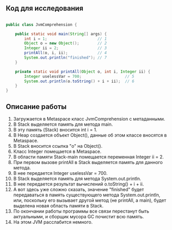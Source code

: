 ## Код для исследования
```java

public class JvmComprehension {

    public static void main(String[] args) {
        int i = 1;                      // 1
        Object o = new Object();        // 2
        Integer ii = 2;                 // 3
        printAll(o, i, ii);             // 4
        System.out.println("finished"); // 7
    }

    private static void printAll(Object o, int i, Integer ii) {
        Integer uselessVar = 700;                   // 5
        System.out.println(o.toString() + i + ii);  // 6
    }
}
```
## Описание работы
1. Загружается в Metaspace класс JvmComprehension с метаданными.
2. В Stack выделяется память для метода main.
3. В эту память (Stack) вносится int i = 1.
4. В Heap создается объект Object(), данные об этом классе вносятся в Metaspace.
5. В Stack вносится ссылка "o" на Object().
6. Класс Integer помещается в Metaspace.
7. В области памяти Stack-main помещается переменная Integer ii = 2.
8. При первом вызове printAll в Stack выделяется память для данного метода.
9. В нее передается Integer uselessVar = 700.
10. В Stack выделяется память для метода System.out.println.
11. В нее передается результат вычислений o.toString() + i + ii.
12. А вот здесь уже сложно сказать, значение "finished" будет передаваться в память существующего метода System.out.println, или, поскольку его вызывает другой метод (не printAll, а main), будет выделена новая область памяти в Stack.
13. По окончании работы программы все связи перестанут быть актуальными, и сборщик мусора GC почистит всю память.
14. На этом JVM расслабится немного.
